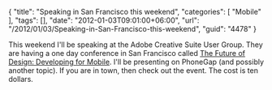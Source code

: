 {
	"title": "Speaking in San Francisco this weekend",
	"categories": [
		"Mobile"
	],
	"tags": [],
	"date": "2012-01-03T09:01:00+06:00",
	"url": "/2012/01/03/Speaking-in-San-Francisco-this-weekend",
	"guid": "4478"
}

This weekend I'll be speaking at the Adobe Creative Suite User Group. They are having a one day conference in San Francisco called <a href="http://www.meetup.com/creativesuitesanjose/events/41143312/">The Future of Design: Developing for Mobile</a>. I'll be presenting on PhoneGap (and possibly another topic). If you are in town, then check out the event. The cost is ten dollars.
